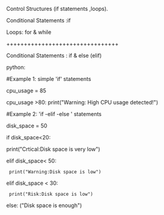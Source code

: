 Control Structures (if statements ,loops).

Conditional Statements :if

Loops: for & while

++++++++++++++++++++++++++++++++

Conditional Statements : if & else (elif)

python:

#Example 1: simple 'if' statements

 cpu_usage = 85

cpu_usage >80:
   print("Warning: High CPU usage detected!")


#Example 2: 'if -elif -else ' statements
  
   disk_space = 50
 
if disk_space<20:

   print("Crtical:Disk space is very low")
  
elif disk_space< 50:
   
     print("Warning:Disk space is low")
  
elif disk_space < 30:
    
	 print("Risk:Disk space is low")

else:
  ("Disk space is enough")